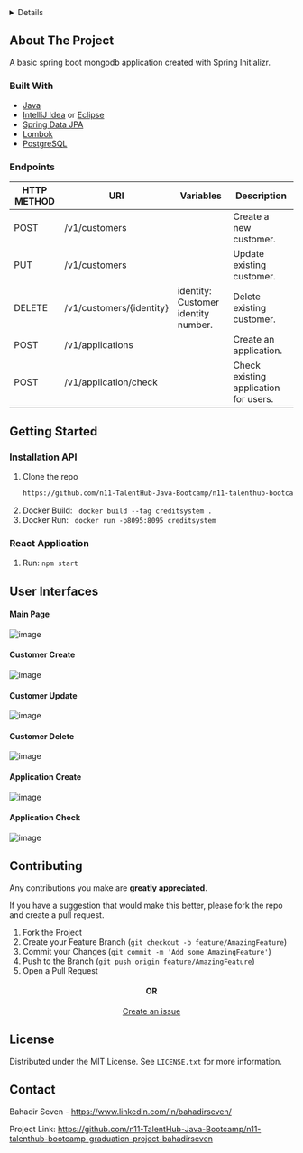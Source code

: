 <!-- TABLE OF CONTENTS -->
<details>
  <h2>Table of Contents</h2>
  <ol>
    <li>
      <a href="#about-the-project">About The Project</a>
      <ul>
        <li><a href="#built-with">Built With</a></li>
      </ul>
            <ul>
        <li><a href="#endpoints">Endpoints</a></li>
      </ul>
    </li>
    <li>
      <a href="#getting-started">Getting Started</a>
      <ul>
        <li><a href="#installation-api">Installation API</a></li>
      </ul>
          <ul>
        <li><a href="#react-application">Starting React Project</a></li>
      </ul>
    </li>
    <li><a href="#user-interfaces">User Interfaces</a></li>
    <li><a href="#contributing">Contributing</a></li>
    <li><a href="#license">License</a></li>
     <li><a href="#contact">Contact</a></li>

  </ol>
</details>

<!-- ABOUT THE PROJECT -->
## About The Project
A basic spring boot mongodb application created with Spring Initializr.

### Built With
* [Java](https://www.oracle.com/java/)
* [IntelliJ Idea](https://www.jetbrains.com/idea/) or [Eclipse](https://www.eclipse.org)
* [Spring Data JPA](https://spring.io/projects/spring-data-jpa)
* [Lombok](https://spring.io/projects/spring-data-jpa)
* [PostgreSQL](https://www.postgresql.org)

### Endpoints
| HTTP METHOD | URI                      | Variables                           | Description                           |
|-------------|--------------------------|-------------------------------------|---------------------------------------|
| POST        | /v1/customers            |                                     | Create a new customer.                |
| PUT         | /v1/customers            |                                     | Update existing customer.             |
| DELETE      | /v1/customers/{identity} | identity: Customer identity number. | Delete existing customer.             |
| POST        | /v1/applications         |                                     | Create an application.                |
| POST        | /v1/application/check    |                                     | Check existing application for users. |

<!-- GETTING STARTED -->
## Getting Started
### Installation API
1. Clone the repo
   ```sh
   https://github.com/n11-TalentHub-Java-Bootcamp/n11-talenthub-bootcamp-graduation-project-bahadirseven.git
   ```
2. Docker Build: ``` docker build --tag creditsystem .```
3. Docker Run: ``` docker run -p8095:8095 creditsystem```
### React Application
1. Run: ```npm start```
<!-- GETTING STARTED -->
## User Interfaces
#### Main Page
![image](https://user-images.githubusercontent.com/35156394/151699075-95b72dc3-bee7-465d-a644-dcbb6880709c.png)
#### Customer Create
![image](https://user-images.githubusercontent.com/35156394/151699096-e57fa726-cfde-426a-8684-9516e5553c01.png)
#### Customer Update
![image](https://user-images.githubusercontent.com/35156394/151699120-d4dda813-e5f9-4f81-9129-ef7a6a8466c5.png)
#### Customer Delete
![image](https://user-images.githubusercontent.com/35156394/151699134-3ff09564-3740-4d6c-85ee-3608f0e22464.png)
#### Application Create
![image](https://user-images.githubusercontent.com/35156394/151699146-5b771e76-b3fc-4766-8ad7-a59b83e8f879.png)
#### Application Check
![image](https://user-images.githubusercontent.com/35156394/151699159-62027df9-c332-4727-8d0b-5ac09a2dc327.png)

<!-- CONTRIBUTING -->
## Contributing
Any contributions you make are **greatly appreciated**.

If you have a suggestion that would make this better, please fork the repo and create a pull request.

1. Fork the Project
2. Create your Feature Branch (`git checkout -b feature/AmazingFeature`)
3. Commit your Changes (`git commit -m 'Add some AmazingFeature'`)
4. Push to the Branch (`git push origin feature/AmazingFeature`)
5. Open a Pull Request
<h4 align="center"> OR </h4>
<p align="center"><a href="https://github.com/n11-TalentHub-Java-Bootcamp/fourth-homework-bahadirseven/issues">Create an issue</a> </p>

<!-- LICENSE -->
## License
Distributed under the MIT License. See `LICENSE.txt` for more information.

<!-- CONTACT -->
## Contact
Bahadir Seven  - https://www.linkedin.com/in/bahadirseven/

Project Link: https://github.com/n11-TalentHub-Java-Bootcamp/n11-talenthub-bootcamp-graduation-project-bahadirseven
